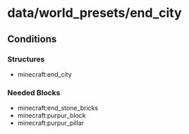 # data/world_presets/end_city  
  
## Conditions  
  
### Structures  
  * minecraft:end_city
  
  
### Needed Blocks  
  * minecraft:end_stone_bricks
  * minecraft:purpur_block
  * minecraft:purpur_pillar
  
